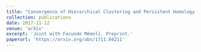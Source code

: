 ```yaml
---
title: "Convergence of Hierarchical Clustering and Persistent Homology Methods on Directed Networks"
collection: publications
date: 2017-11-12
venue: 'arXiv'
excerpt: 'Joint with Facundo Mémoli. Preprint.'
paperurl: 'https://arxiv.org/abs/1711.04211'
---
```

<!-- This paper is about the number 1. The number 2 is left for future work. -->

<!-- [Download paper here](http://academicpages.github.io/files/paper1.pdf) -->

<!-- Recommended citation: Your Name, You. (2009). "Paper Title Number 1." <i>Journal 1</i>. 1(1). -->
